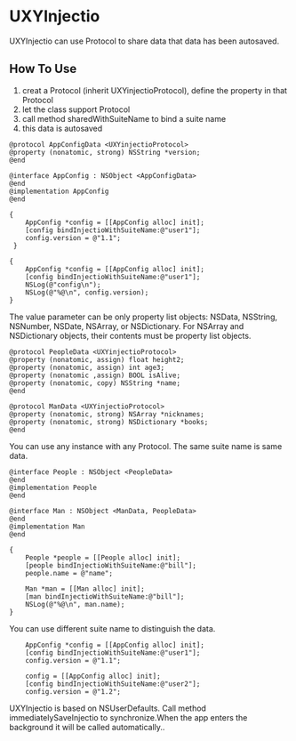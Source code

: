 # UXYInjectio
UXYInjectio can use Protocol to share data that data has been autosaved.

## How To Use
1. creat a Protocol (inherit UXYinjectioProtocol), define the property in that Protocol
2. let the class support Protocol
3. call method sharedWithSuiteName to bind a suite name
4. this data is autosaved

```
@protocol AppConfigData <UXYinjectioProtocol>
@property (nonatomic, strong) NSString *version;
@end

@interface AppConfig : NSObject <AppConfigData>
@end
@implementation AppConfig
@end
```

```
{
	AppConfig *config = [[AppConfig alloc] init];
    [config bindInjectioWithSuiteName:@"user1"];
    config.version = @"1.1";
 }
    
{
    AppConfig *config = [[AppConfig alloc] init];
    [config bindInjectioWithSuiteName:@"user1"];
    NSLog(@"config\n");
    NSLog(@"%@\n", config.version);
}

```

The value parameter can be only property list objects: NSData, NSString, NSNumber, NSDate, NSArray, or NSDictionary. For NSArray and NSDictionary objects, their contents must be property list objects.

```
@protocol PeopleData <UXYinjectioProtocol>
@property (nonatomic, assign) float height2;
@property (nonatomic, assign) int age3;
@property (nonatomic ,assign) BOOL isAlive;
@property (nonatomic, copy) NSString *name;
@end

@protocol ManData <UXYinjectioProtocol>
@property (nonatomic, strong) NSArray *nicknames;
@property (nonatomic, strong) NSDictionary *books;
@end
```

You can use any instance with any Protocol. The same suite name is same data.

```
@interface People : NSObject <PeopleData>
@end
@implementation People
@end

@interface Man : NSObject <ManData, PeopleData>
@end
@implementation Man
@end

{
	People *people = [[People alloc] init];
    [people bindInjectioWithSuiteName:@"bill"];
    people.name = @"name";
    
    Man *man = [[Man alloc] init];
    [man bindInjectioWithSuiteName:@"bill"];
    NSLog(@"%@\n", man.name);
}
```

You can use different suite name to distinguish the data.

```
    AppConfig *config = [[AppConfig alloc] init];
    [config bindInjectioWithSuiteName:@"user1"];
	config.version = @"1.1";
    
    config = [[AppConfig alloc] init];
    [config bindInjectioWithSuiteName:@"user2"];
	config.version = @"1.2";

```
UXYInjectio is based on NSUserDefaults. Call method immediatelySaveInjectio to synchronize.When the app enters the background  it will be called automatically..


